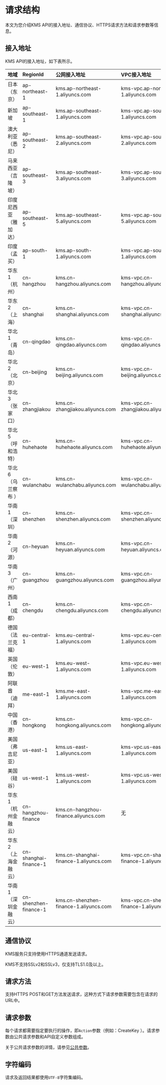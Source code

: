 # 请求结构

本文为您介绍KMS API的接入地址、通信协议、HTTPS请求方法和请求参数等信息。

## 接入地址

KMS API的接入地址，如下表所示。

|地域|RegionId|公网接入地址|VPC接入地址|
|:-|:-------|:-----|:------|
|日本（东京）|ap-northeast-1|kms.ap-northeast-1.aliyuncs.com|kms-vpc.ap-northeast-1.aliyuncs.com|
|新加坡|ap-southeast-1|kms.ap-southeast-1.aliyuncs.com|kms-vpc.ap-southeast-1.aliyuncs.com|
|澳大利亚（悉尼）|ap-southeast-2|kms.ap-southeast-2.aliyuncs.com|kms-vpc.ap-southeast-2.aliyuncs.com|
|马来西亚（吉隆坡）|ap-southeast-3|kms.ap-southeast-3.aliyuncs.com|kms-vpc.ap-southeast-3.aliyuncs.com|
|印度尼西亚（雅加达）|ap-southeast-5|kms.ap-southeast-5.aliyuncs.com|kms-vpc.ap-southeast-5.aliyuncs.com|
|印度（孟买）|ap-south-1|kms.ap-south-1.aliyuncs.com|kms-vpc.ap-south-1.aliyuncs.com|
|华东1（杭州）|cn-hangzhou|kms.cn-hangzhou.aliyuncs.com|kms-vpc.cn-hangzhou.aliyuncs.com|
|华东2（上海）|cn-shanghai|kms.cn-shanghai.aliyuncs.com|kms-vpc.cn-shanghai.aliyuncs.com|
|华北1（青岛）|cn-qingdao|kms.cn-qingdao.aliyuncs.com|kms-vpc.cn-qingdao.aliyuncs.com|
|华北2（北京）|cn-beijing|kms.cn-beijing.aliyuncs.com|kms-vpc.cn-beijing.aliyuncs.com|
|华北3（张家口）|cn-zhangjiakou|kms.cn-zhangjiakou.aliyuncs.com|kms-vpc.cn-zhangjiakou.aliyuncs.com|
|华北5（呼和浩特）|cn-huhehaote|kms.cn-huhehaote.aliyuncs.com|kms-vpc.cn-huhehaote.aliyuncs.com|
|华北6（乌兰察布 ）|cn-wulanchabu|kms.cn-wulanchabu.aliyuncs.com|kms-vpc.cn-wulanchabu.aliyuncs.com|
|华南1（深圳）|cn-shenzhen|kms.cn-shenzhen.aliyuncs.com|kms-vpc.cn-shenzhen.aliyuncs.com|
|华南2（河源）|cn-heyuan|kms.cn-heyuan.aliyuncs.com|kms-vpc.cn-heyuan.aliyuncs.com|
|华南3（广州）|cn-guangzhou|kms.cn-guangzhou.aliyuncs.com|kms-vpc.cn-guangzhou.aliyuncs.com|
|西南1（成都）|cn-chengdu|kms.cn-chengdu.aliyuncs.com|kms-vpc.cn-chengdu.aliyuncs.com|
|德国（法兰克福）|eu-central-1|kms.eu-central-1.aliyuncs.com|kms-vpc.eu-central-1.aliyuncs.com|
|英国（伦敦）|eu-west-1|kms.eu-west-1.aliyuncs.com|kms-vpc.eu-west-1.aliyuncs.com|
|阿联酋（迪拜）|me-east-1|kms.me-east-1.aliyuncs.com|kms-vpc.me-east-1.aliyuncs.com|
|中国（香港）|cn-hongkong|kms.cn-hongkong.aliyuncs.com|kms-vpc.cn-hongkong.aliyuncs.com|
|美国（弗吉尼亚）|us-east-1|kms.us-east-1.aliyuncs.com|kms-vpc.us-east-1.aliyuncs.com|
|美国（硅谷）|us-west-1|kms.us-west-1.aliyuncs.com|kms-vpc.us-west-1.aliyuncs.com|
|华东1（杭州金融云）|cn-hangzhou-finance|kms.cn-hangzhou-finance.aliyuncs.com|无|
|华东2（上海金融云）|cn-shanghai-finance-1|kms.cn-shanghai-finance-1.aliyuncs.com|kms-vpc.cn-shanghai-finance-1.aliyuncs.com|
|华南1（深圳金融云）|cn-shenzhen-finance-1|kms.cn-shenzhen-finance-1.aliyuncs.com|kms-vpc.cn-shenzhen-finance-1.aliyuncs.com|

## 通信协议

KMS服务只支持使用HTTPS通道发送请求。

KMS不支持SSLv2和SSLv3，仅支持TLS1.0及以上。

## 请求方法

支持HTTPS POST和GET方法发送请求，这种方式下请求参数需要包含在请求的URL中。

## 请求参数

每个请求都需要指定要执行的操作，即`Action`参数（例如：CreateKey ）。请求参数由公共请求参数和API自定义参数组成。

关于公共请求参数的详情，请参见[公共参数](/cn.zh-CN/API参考/调用方式/公共参数.md)。

## 字符编码

请求及返回结果都使用`UTF-8`字符集编码。

